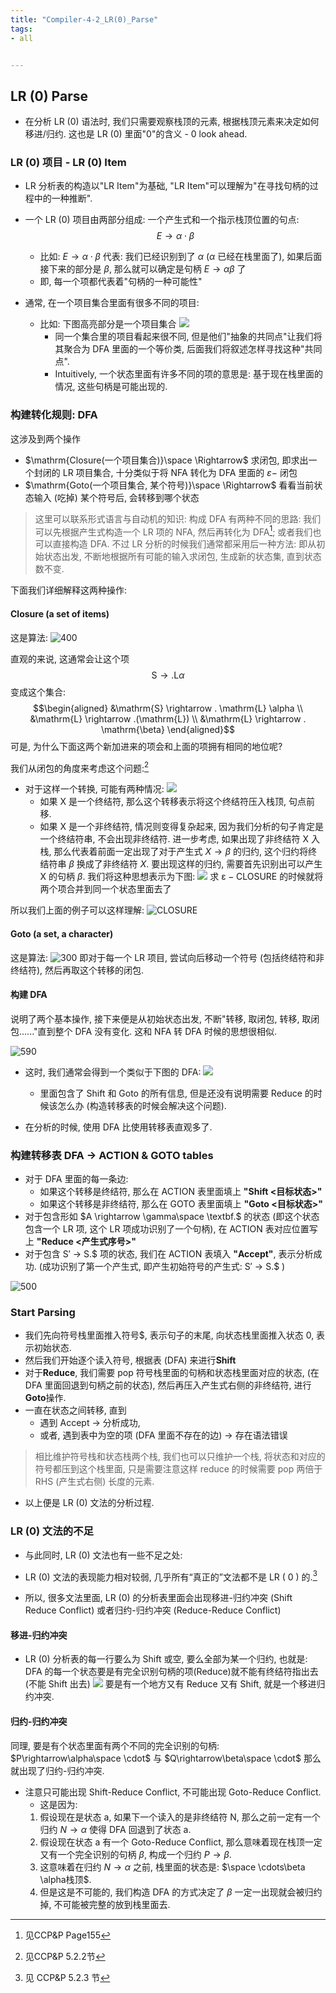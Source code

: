 ```yaml
---
title: "Compiler-4-2_LR(0)_Parse"
tags:
- all


---
```

## LR (0)  Parse

- 在分析 LR (0) 语法时, 我们只需要观察栈顶的元素, 根据栈顶元素来决定如何移进/归约. 这也是 LR (0) 里面"0"的含义 - 0 look ahead.

### LR (0) 项目 - LR (0) Item

- LR 分析表的构造以"LR Item"为基础, "LR Item"可以理解为"在寻找句柄的过程中的一种推断".
- 一个 LR (0) 项目由两部分组成: 一个产生式和一个指示栈顶位置的句点:
 $$E\rightarrow \alpha\cdot \beta$$
  - 比如: $E\rightarrow \alpha\cdot \beta$ 代表: 我们已经识别到了 $\alpha$ ($\alpha$ 已经在栈里面了), 如果后面接下来的部分是 $\beta$, 那么就可以确定是句柄 $E\rightarrow \alpha\beta$ 了
  - 即, 每一个项都代表着"句柄的一种可能性"

- 通常, 在一个项目集合里面有很多不同的项目:
  - 比如: 下图高亮部分是一个项目集合
  ![](notes/2021/2021.10/assets/img_2022-10-15-54.png)
    - 同一个集合里的项目看起来很不同, 但是他们"抽象的共同点"让我们将其聚合为 DFA 里面的一个等价类, 后面我们将叙述怎样寻找这种"共同点".
    - Intuitively, 一个状态里面有许多不同的项的意思是: 基于现在栈里面的情况, 这些句柄是可能出现的.

### 构建转化规则: DFA

这涉及到两个操作

- $\mathrm{Closure(一个项目集合)}\space \Rightarrow$ 求闭包, 即求出一个封闭的 LR 项目集合, 十分类似于将 NFA 转化为 DFA 里面的 $\varepsilon-$ 闭包
- $\mathrm{Goto(一个项目集合, 某个符号)}\space \Rightarrow$ 看看当前状态输入 (吃掉) 某个符号后, 会转移到哪个状态

> 这里可以联系形式语言与自动机的知识: 构成 DFA 有两种不同的思路: 我们可以先根据产生式构造一个 LR 项的 NFA, 然后再转化为 DFA[^3]; 或者我们也可以直接构造 DFA.
> 不过 LR 分析的时候我们通常都采用后一种方法: 即从初始状态出发, 不断地根据所有可能的输入求闭包, 生成新的状态集, 直到状态数不变.

下面我们详细解释这两种操作:

#### Closure (a set of items)

这是算法:
![400](notes/2021/2021.10/assets/img_2022-10-15-55.png)

直观的来说, 这通常会让这个项
$$\mathrm{S} \rightarrow . \mathrm{L} \alpha$$
变成这个集合:
$$\begin{aligned}
&\mathrm{S} \rightarrow . \mathrm{L} \alpha \\
&\mathrm{L} \rightarrow .(\mathrm{L}) \\
&\mathrm{L} \rightarrow . \mathrm{\beta}
\end{aligned}$$
可是, 为什么下面这两个新加进来的项会和上面的项拥有相同的地位呢?

我们从闭包的角度来考虑这个问题:[^4]

- 对于这样一个转换, 可能有两种情况:
 ![](notes/2021/2021.10/assets/img_2022-10-15-56.png)
  - 如果 X 是一个终结符, 那么这个转移表示将这个终结符压入栈顶, 句点前移.
  - 如果 X 是一个非终结符, 情况则变得复杂起来, 因为我们分析的句子肯定是一个终结符串, 不会出现非终结符.
  进一步考虑, 如果出现了非终结符 X 入栈, 那么代表着前面一定出现了对于产生式 $X\rightarrow \beta$ 的归约, 这个归约将终结符串 $\beta$ 换成了非终结符 $X$. 要出现这样的归约, 需要首先识别出可以产生 X 的句柄 $\beta$. 我们将这种思想表示为下图:
  ![](notes/2021/2021.10/assets/img_2022-10-15-57.png)
  求 $\mathrm{\varepsilon-CLOSURE}$ 的时候就将两个项合并到同一个状态里面去了

所以我们上面的例子可以这样理解:
![CLOSURE](notes/2021/2021.10/assets/CLOSURE.svg)

#### Goto (a set, a character)

这是算法:
![300](notes/2021/2021.10/assets/Pasted%20image%2020211106165501.png)
即对于每一个 LR 项目, 尝试向后移动一个符号 (包括终结符和非终结符), 然后再取这个转移的闭包.

#### 构建 DFA

说明了两个基本操作, 接下来便是从初始状态出发, 不断"转移, 取闭包, 转移, 取闭包......"直到整个 DFA 没有变化. 这和 NFA 转 DFA 时候的思想很相似.

![590](notes/2021/2021.10/assets/Pasted%20image%2020211106165953.png)

- 这时, 我们通常会得到一个类似于下图的 DFA:
 ![](notes/2021/2021.10/assets/Pasted%20image%2020211106170041.png)
  - 里面包含了 Shift 和 Goto 的所有信息, 但是还没有说明需要 Reduce 的时候该怎么办 (构造转移表的时候会解决这个问题).

- 在分析的时候, 使用 DFA 比使用转移表直观多了.
 
### 构建转移表 DFA → ACTION & GOTO tables

- 对于 DFA 里面的每一条边:
  - 如果这个转移是终结符, 那么在 ACTION 表里面填上 **"Shift <目标状态>"**
  - 如果这个转移是非终结符, 那么在 GOTO 表里面填上 **"Goto <目标状态>"**
- 对于包含形如 $A \rightarrow \gamma\space  \textbf.$ 的状态 (即这个状态包含一个 LR 项, 这个 LR 项成功识别了一个句柄), 在 ACTION 表对应位置写上 **"Reduce <产生式序号>"**
- 对于包含 S′ → S.$ 项的状态, 我们在 ACTION 表填入 **"Accept"**, 表示分析成功. (成功识别了第一个产生式, 即产生初始符号的产生式: S′ → S.$ )

![500](notes/2021/2021.10/assets/Pasted%20image%2020211106171144.png)

### Start Parsing

- 我们先向符号栈里面推入符号$, 表示句子的末尾, 向状态栈里面推入状态 0, 表示初始状态.
- 然后我们开始逐个读入符号, 根据表 (DFA) 来进行**Shift**
- 对于**Reduce**, 我们需要 pop 符号栈里面的句柄和状态栈里面对应的状态, (在 DFA 里面回退到句柄之前的状态), 然后再压入产生式右侧的非终结符, 进行**Goto**操作.
- 一直在状态之间转移, 直到
  - 遇到 Accept → 分析成功,
  - 或者, 遇到表中为空的项 (DFA 里面不存在的边) → 存在语法错误

> 相比维护符号栈和状态栈两个栈, 我们也可以只维护一个栈, 将状态和对应的符号都压到这个栈里面, 只是需要注意这样 reduce 的时候需要 pop 两倍于 RHS (产生式右侧) 长度的元素.

- 以上便是 LR (0) 文法的分析过程.

### LR (0) 文法的不足

- 与此同时, LR (0) 文法也有一些不足之处:

- LR (0) 文法的表现能力相对较弱, 几乎所有“真正的”文法都不是 LR ( 0 ) 的.[^5]
- 所以, 很多文法里面, LR (0) 的分析表里面会出现移进-归约冲突 (Shift Reduce Conflict) 或者归约-归约冲突 (Reduce-Reduce Conflict)

#### 移进-归约冲突

- LR (0) 分析表的每一行要么为 Shift 或空, 要么全部为某一个归约, 也就是: DFA 的每一个状态要是有完全识别句柄的项(Reduce)就不能有终结符指出去 (不能 Shift 出去)
![](notes/2021/2021.10/assets/LR(0)移进规约冲突.svg)
要是有一个地方又有 Reduce 又有 Shift, 就是一个移进归约冲突.

#### 归约-归约冲突

同理, 要是有个状态里面有两个不同的完全识别的句柄: $P\rightarrow\alpha\space \cdot$ 与 $Q\rightarrow\beta\space \cdot$ 那么就出现了归约-归约冲突.

- 注意只可能出现 Shift-Reduce Conflict, 不可能出现 Goto-Reduce Conflict.
  - 这是因为:
  1. 假设现在是状态 a, 如果下一个读入的是非终结符 N, 那么之前一定有一个归约 $N\rightarrow \alpha$ 使得 DFA 回退到了状态 a.
  2. 假设现在状态 a 有一个 Goto-Reduce Conflict, 那么意味着现在栈顶一定又有一个完全识别的句柄 $\beta$, 构成一个归约 $P\rightarrow\beta$.
  3. 这意味着在归约 $N\rightarrow \alpha$ 之前, 栈里面的状态是:  $\space \cdots\beta \alpha栈顶$.
  4. 但是这是不可能的, 我们构造 DFA 的方式决定了 $\beta$ 一定一出现就会被归约掉, 不可能被完整的放到栈里面去.

[^3]: 见CCP&P Page155
[^4]: 见CCP&P 5.2.2节
[^5]: 见 CCP&P 5.2.3 节
